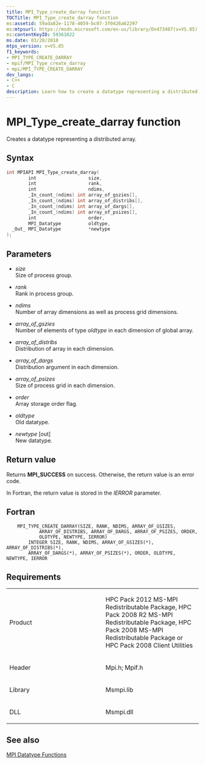 ```yaml
---
title: MPI_Type_create_darray function
TOCTitle: MPI_Type_create_darray function
ms:assetid: 59ada82e-1178-4059-bc07-3f0426a62297
ms:mtpsurl: https://msdn.microsoft.com/en-us/library/Dn473487(v=VS.85)
ms:contentKeyID: 59361022
ms.date: 03/28/2018
mtps_version: v=VS.85
f1_keywords:
- MPI_TYPE_CREATE_DARRAY
- mpif/MPI_Type_create_darray
- mpi/MPI_TYPE_CREATE_DARRAY
dev_langs:
- C++
- C
description: Learn how to create a datatype representing a distributed array with MPI_Type_create_darray function on Microsoft's official site.
---
```


# MPI\_Type\_create\_darray function

Creates a datatype representing a distributed array.

## Syntax

``` c++
int MPIAPI MPI_Type_create_darray(
        int                   size,
        int                   rank,
        int                   ndims,
        _In_count_(ndims) int array_of_gszies[],
        _In_count_(ndims) int array_of_distribs[],
        _In_count_(ndims) int array_of_dargs[],
        _In_count_(ndims) int array_of_psizes[],
        int                   order,
        MPI_Datatype          oldtype,
  _Out_ MPI_Datatype          *newtype
);
```

## Parameters

  - *size*  
    Size of process group.

  - *rank*  
    Rank in process group.

  - *ndims*  
    Number of array dimensions as well as process grid dimensions.

  - *array\_of\_gszies*  
    Number of elements of type *oldtype* in each dimension of global array.

  - *array\_of\_distribs*  
    Distribution of array in each dimension.

  - *array\_of\_dargs*  
    Distribution argument in each dimension.

  - *array\_of\_psizes*  
    Size of process grid in each dimension.

  - *order*  
    Array storage order flag.

  - *oldtype*  
    Old datatype.

  - *newtype* \[out\]  
    New datatype.

## Return value

Returns **MPI\_SUCCESS** on success. Otherwise, the return value is an error code.

In Fortran, the return value is stored in the *IERROR* parameter.

## Fortran

``` FORTRAN
    MPI_TYPE_CREATE_DARRAY(SIZE, RANK, NDIMS, ARRAY_OF_GSIZES,
            ARRAY_OF_DISTRIBS, ARRAY_OF_DARGS, ARRAY_OF_PSIZES, ORDER,
            OLDTYPE, NEWTYPE, IERROR)
        INTEGER SIZE, RANK, NDIMS, ARRAY_OF_GSIZES(*), ARRAY_OF_DISTRIBS(*),
        ARRAY_OF_DARGS(*), ARRAY_OF_PSIZES(*), ORDER, OLDTYPE, NEWTYPE, IERROR
```

## Requirements

<table>
<colgroup>
<col style="width: 50%" />
<col style="width: 50%" />
</colgroup>
<tbody>
<tr class="odd">
<td><p>Product</p></td>
<td><p>HPC Pack 2012 MS-MPI Redistributable Package, HPC Pack 2008 R2 MS-MPI Redistributable Package, HPC Pack 2008 MS-MPI Redistributable Package or HPC Pack 2008 Client Utilities</p></td>
</tr>
<tr class="even">
<td><p>Header</p></td>
<td>Mpi.h;
Mpif.h</td>
</tr>
<tr class="odd">
<td><p>Library</p></td>
<td>Msmpi.lib</td>
</tr>
<tr class="even">
<td><p>DLL</p></td>
<td>Msmpi.dll</td>
</tr>
</tbody>
</table>


## See also

[MPI Datatype Functions](mpi-datatype-functions.md)

